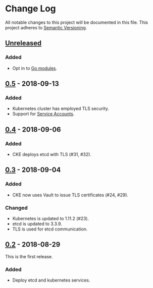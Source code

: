 # Change Log

All notable changes to this project will be documented in this file.
This project adheres to [Semantic Versioning](http://semver.org/).

## [Unreleased]
### Added
- Opt in to [Go modules](https://github.com/golang/go/wiki/Modules).

## [0.5] - 2018-09-13

### Added
- Kubernetes cluster has employed TLS security.
- Support for [Service Accounts][].

## [0.4] - 2018-09-06

### Added
- CKE deploys etcd with TLS (#31, #32).

## [0.3] - 2018-09-04

### Added
- CKE now uses Vault to issue TLS certificates (#24, #29).

### Changed
- Kubernetes is updated to 1.11.2 (#23).
- etcd is updated to 3.3.9.
- TLS is used for etcd communication.

## [0.2] - 2018-08-29

This is the first release.

### Added
- Deploy etcd and kubernetes services.

[Unreleased]: https://github.com/cybozu-go/sabakan/compare/v0.5...HEAD
[0.5]: https://github.com/cybozu-go/sabakan/compare/v0.4...v0.5
[0.4]: https://github.com/cybozu-go/sabakan/compare/v0.3...v0.4
[0.3]: https://github.com/cybozu-go/sabakan/compare/v0.2...v0.3
[0.2]: https://github.com/cybozu-go/sabakan/compare/v0.1...v0.2
[Service Accounts]: https://kubernetes.io/docs/reference/access-authn-authz/service-accounts-admin/
